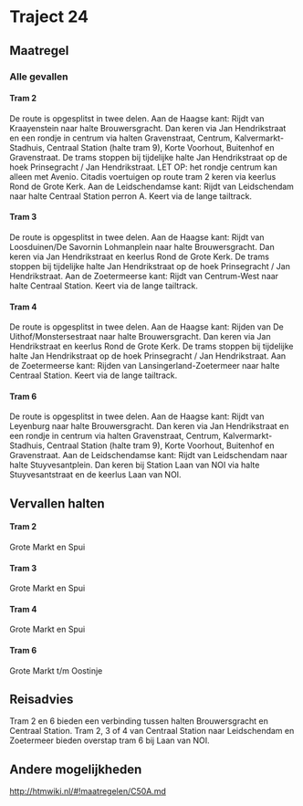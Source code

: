 # Traject 24
## Maatregel
### Alle gevallen

#### Tram 2
De route is opgesplitst in twee delen.
Aan de Haagse kant: 
Rijdt van Kraayenstein naar halte Brouwersgracht.
Dan keren via Jan Hendrikstraat en een rondje in centrum via halten Gravenstraat, Centrum, Kalvermarkt-Stadhuis, Centraal Station (halte tram 9), Korte Voorhout, Buitenhof en Gravenstraat. 
De trams stoppen bij tijdelijke halte Jan Hendrikstraat op de hoek Prinsegracht / Jan Hendrikstraat. 
LET OP: het rondje centrum kan alleen met Avenio. Citadis voertuigen op route tram 2 keren via keerlus Rond de Grote Kerk.
Aan de Leidschendamse kant: 
Rijdt van Leidschendam naar halte Centraal Station perron A.
Keert via de lange tailtrack.

#### Tram 3
De route is opgesplitst in twee delen.
Aan de Haagse kant: 
Rijdt van Loosduinen/De Savornin Lohmanplein naar halte Brouwersgracht.
Dan keren via Jan Hendrikstraat en keerlus Rond de Grote Kerk.
De trams stoppen bij tijdelijke halte Jan Hendrikstraat op de hoek Prinsegracht / Jan Hendrikstraat.
Aan de Zoetermeerse kant: 
Rijdt van Centrum-West naar halte Centraal Station.
Keert via de lange tailtrack.

#### Tram 4
De route is opgesplitst in twee delen.
Aan de Haagse kant: 
Rijden van De Uithof/Monstersestraat naar halte Brouwersgracht.
Dan keren via Jan Hendrikstraat en keerlus Rond de Grote Kerk.
De trams stoppen bij tijdelijke halte Jan Hendrikstraat op de hoek Prinsegracht / Jan Hendrikstraat.
Aan de Zoetermeerse kant: 
Rijden van Lansingerland-Zoetermeer naar halte Centraal Station.
Keert via de lange tailtrack.

#### Tram 6
De route is opgesplitst in twee delen.
Aan de Haagse kant: 
Rijdt van Leyenburg naar halte Brouwersgracht.
Dan keren via Jan Hendrikstraat en een rondje in centrum via halten Gravenstraat, Centrum, Kalvermarkt-Stadhuis, Centraal Station (halte tram 9), Korte Voorhout, Buitenhof en Gravenstraat. 
Aan de Leidschendamse kant: 
Rijdt van Leidschendam naar halte Stuyvesantplein. 
Dan keren bij Station Laan van NOI via halte Stuyvesantstraat en de keerlus Laan van NOI.

## Vervallen halten
#### Tram 2
Grote Markt en Spui
#### Tram 3
Grote Markt en Spui
#### Tram 4
Grote Markt en Spui
#### Tram 6
Grote Markt t/m Oostinje

## Reisadvies
Tram 2 en 6 bieden een verbinding tussen halten Brouwersgracht en Centraal Station.
Tram 2, 3 of 4 van Centraal Station naar Leidschendam en Zoetermeer bieden overstap tram 6 bij Laan van NOI.

## Andere mogelijkheden
http://htmwiki.nl/#!maatregelen/C50A.md
